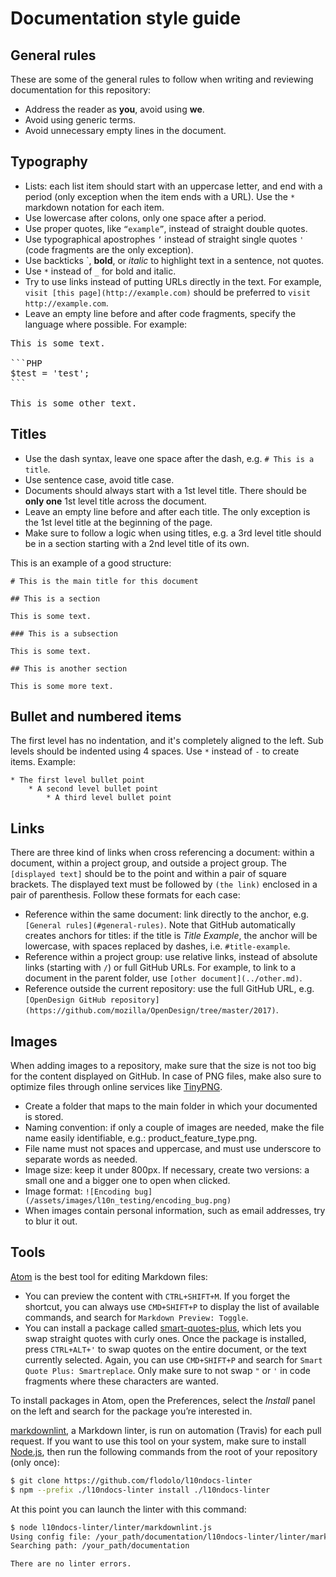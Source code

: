 # Documentation style guide

## General rules

These are some of the general rules to follow when writing and reviewing documentation for this repository:
* Address the reader as **you**, avoid using **we**.
* Avoid using generic terms.
* Avoid unnecessary empty lines in the document.

## Typography

* Lists: each list item should start with an uppercase letter, and end with a period (only exception when the item ends with a URL). Use the `*` markdown notation for each item.
* Use lowercase after colons, only one space after a period.
* Use proper quotes, like `“example”`, instead of straight double quotes.
* Use typographical apostrophes `’` instead of straight single quotes `'` (code fragments are the only exception).
* Use backticks `, **bold**, or *italic* to highlight text in a sentence, not quotes.
* Use `*` instead of `_` for bold and italic.
* Try to use links instead of putting URLs directly in the text. For example, `visit [this page](http://example.com)` should be preferred to `visit http://example.com`.
* Leave an empty line before and after code fragments, specify the language where possible. For example:

<pre>
This is some text.

```PHP
$test = 'test';
```

This is some other text.
</pre>

## Titles

* Use the dash syntax, leave one space after the dash, e.g. `# This is a title`.
* Use sentence case, avoid title case.
* Documents should always start with a 1st level title. There should be **only one** 1st level title across the document.
* Leave an empty line before and after each title. The only exception is the 1st level title at the beginning of the page.
* Make sure to follow a logic when using titles, e.g. a 3rd level title should be in a section starting with a 2nd level title of its own.

This is an example of a good structure:

```
# This is the main title for this document

## This is a section

This is some text.

### This is a subsection

This is some text.

## This is another section

This is some more text.
```

## Bullet and numbered items

The first level has no indentation, and it's completely aligned to the left. Sub levels should be indented using 4 spaces. Use `*` instead of `-` to create items. Example:

```
* The first level bullet point
    * A second level bullet point
        * A third level bullet point
```

## Links

There are three kind of links when cross referencing a document: within a document, within a project group, and outside a project group. The `[displayed text]` should be to the point and within a pair of square brackets. The displayed text must be followed by `(the link)` enclosed in a pair of parenthesis. Follow these formats for each case:

* Reference within the same document: link directly to the anchor, e.g. `[General rules](#general-rules)`. Note that GitHub automatically creates anchors for titles: if the title is *Title Example*, the anchor will be lowercase, with spaces replaced by dashes, i.e. `#title-example`.
* Reference within a project group: use relative links, instead of absolute links (starting with `/`) or full GitHub URLs. For example, to link to a document in the parent folder, use `[other document](../other.md)`.
* Reference outside the current repository: use the full GitHub URL, e.g. `[OpenDesign GitHub repository](https://github.com/mozilla/OpenDesign/tree/master/2017)`.

## Images

When adding images to a repository, make sure that the size is not too big for the content displayed on GitHub. In case of PNG files, make also sure to optimize files through online services like [TinyPNG](https://tinypng.com/).

* Create a folder that maps to the main folder in which your documented is stored.
* Naming convention: if only a couple of images are needed, make the file name easily identifiable, e.g.: product_feature_type.png.
* File name must not spaces and uppercase, and must use underscore to separate words as needed.
* Image size: keep it under 800px. If necessary, create two versions: a small one and a bigger one to open when clicked.
* Image format: `![Encoding bug](/assets/images/l10n_testing/encoding_bug.png)`
* When images contain personal information, such as email addresses, try to blur it out.   

## Tools

[Atom](https://atom.io/) is the best tool for editing Markdown files:
* You can preview the content with `CTRL+SHIFT+M`. If you forget the shortcut, you can always use `CMD+SHIFT+P` to display the list of available commands, and search for `Markdown Preview: Toggle`.
* You can install a package called [smart-quotes-plus](https://atom.io/packages/smart-quotes-plus), which lets you swap straight quotes with curly ones. Once the package is installed, press `CTRL+ALT+'` to swap quotes on the entire document, or the text currently selected. Again, you can use `CMD+SHIFT+P` and search for `Smart Quote Plus: Smartreplace`. Only make sure to not swap `"` or `'` in code fragments where these characters are wanted.

To install packages in Atom, open the Preferences, select the *Install* panel on the left and search for the package you’re interested in.

[markdownlint](https://github.com/DavidAnson/markdownlint), a Markdown linter, is run on automation (Travis) for each pull request. If you want to use this tool on your system, make sure to install [Node.js](https://nodejs.org/en/), then run the following commands from the root of your repository (only once):

```BASH
$ git clone https://github.com/flodolo/l10ndocs-linter
$ npm --prefix ./l10ndocs-linter install ./l10ndocs-linter
```

At this point you can launch the linter with this command:

```BASH
$ node l10ndocs-linter/linter/markdownlint.js
Using config file: /your_path/documentation/l10ndocs-linter/linter/markdownlint.json
Searching path: /your_path/documentation

There are no linter errors.
```
